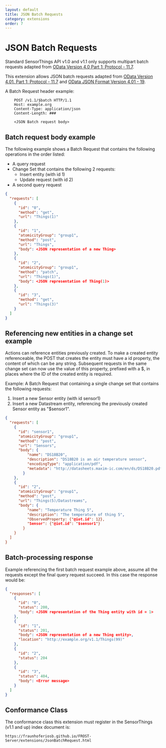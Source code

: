 ```yaml
---
layout: default
title: JSON Batch Requests
category: extensions
order: 7
---
```


# JSON Batch Requests

Standard SensorThings API v1.0 and v1.1 only supports multipart batch requests adapted from [OData Version 4.0 Part 1: Protocol - 11.7](http://docs.oasis-open.org/odata/odata/v4.0/os/part1-protocol/odata-v4.0-os-part1-protocol.html#_Toc372793748).

This extension allows JSON batch requests adapted from [OData Version 4.01. Part 1: Protocol - 11.7](https://docs.oasis-open.org/odata/odata/v4.01/odata-v4.01-part1-protocol.html#_Toc31359017)
and [OData JSON Format Version 4.01 - 19](http://docs.oasis-open.org/odata/odata-json-format/v4.01/odata-json-format-v4.01.html#_Toc38457781).

A Batch Request header example:

```
    POST /v1.1/$batch HTTP/1.1
    Host: example.org
    Content-Type: application/json
    Content-Length: ###

    <JSON Batch request body>
```

## Batch request body example

The following example shows a Batch Request that contains the following operations in the order listed:

- A query request
- Change Set that contains the following 2 requests:
  - Insert entity (with id 1)
  - Update request (with id 2)
- A second query request

```json
{
  "requests": [
    {
      "id": "0",
      "method": "get",
      "url": "Things(1)"
    },
    {
      "id": "1",
      "atomicityGroup": "group1",
      "method": "post",
      "url": "Things",
      "body": <JSON representation of a new Thing>
    },
    {
      "id": "2",
      "atomicityGroup": "group1",
      "method": "patch",
      "url": "Things(1)",
      "body": <JSON representation of Thing(1)>
    },
    {
      "id": "3",
      "method": "get",
      "url": "Things(3)"
    }
  ]
}
```

## Referencing new entities in a change set example


Actions can reference entities previously created. To make a created entity referenceable, the POST that creates the entity must have
a id property, the content of which can be any string. Subsequent requests in the same
change set can now use the value of this property, prefixed with a $, in places where the ID of the
created entity is required.

Example: A Batch Request that containing a single change set that contains the following requests:

1. Insert a new Sensor entity (with id sensor1)
2. Insert a new Datastream entity, referencing the previously created Sensor entity as "$sensor1".
 

```json
{
  "requests": [
    {
      "id": "sensor1",
      "atomicityGroup": "group1",
      "method": "post",
      "url": "Sensors",
      "body": {
		  "name": "DS18B20",
		  "description": "DS18B20 is an air temperature sensor",
		  "encodingType": "application/pdf",
		  "metadata": "http://datasheets.maxim-ic.com/en/ds/DS18B20.pdf"
		}
    },
    {
      "id": "2",
      "atomicityGroup": "group1",
      "method": "post",
      "url": "Things(5)/Datastreams",
      "body": {
		  "name": "Temperature Thing 5",
		  "description": "The temperature of thing 5",
		  "ObservedProperty: {"@iot.id": 12},
		  "Sensor": {"@iot.id": "$sensor1"}
		}
    }
  ]
}
```

## Batch-processing response

Example referencing the first batch request example above, assume all the requests except the final query request succeed. In this case the response would be:

```json
{
  "responses": [
    {
      "id": "0",
      "status": 200,
      "body": <JSON representation of the Thing entity with id = 1>
    },
    {
      "id": "1",
      "status": 201,
      "body": <JSON representation of a new Thing entity>,
      "location": "http://example.org/v1.1/Things(99)"
    },
    {
      "id": "2",
      "status": 204
    },
    {
      "id": "3",
      "status": 404,
      "body": <Error message>
    }
  ]
}
```

## Conformance Class

The conformance class this extension must register in the SensorThings (v1.1 and up) index document is:

    https://fraunhoferiosb.github.io/FROST-Server/extensions/JsonBatchRequest.html


